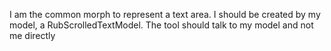 I am the common morph to represent a text area. I should be created by my model, a RubScrolledTextModel. The tool should talk to my model and not me directly 